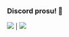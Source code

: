### Discord prosu! 🤠
<img src="https://img.shields.io/badge/Discord-5865F2?style=for-the-badge&logo=discord&logoColor=white" /> | <img src="https://img.shields.io/badge/Instagram-E4405F?style=for-the-badge&logo=instagram&logoColor=white" /> 
<!--
**sqarLex/sqarlex** is a ✨ _special_ ✨ repository because its `README.md` (this file) appears on your GitHub profile.

Here are some ideas to get you started:

- 🔭 I’m currently working on ...
- 🌱 I’m currently learning ...
- 👯 I’m looking to collaborate on ...
- 🤔 I’m looking for help with ...
- 💬 Ask me about ...
- 📫 How to reach me: ...
- 😄 Pronouns: ...
- ⚡ Fun fact: ...
-->
